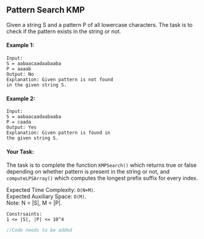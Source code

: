 ## Pattern Search KMP

Given a string S and a pattern P of all lowercase characters. The task is to check if the pattern exists in the string or not.

#### Example 1:

```
Input:
S = aabaacaadaabaaba
P = aaaab
Output: No
Explanation: Given pattern is not found
in the given string S.
```

#### Example 2:

```
Input:
S = aabaacaadaabaaba
P = caada
Output: Yes
Explanation: Given pattern is found in
the given string S.
```

#### Your Task:

The task is to complete the function `KMPSearch()` which returns true or false depending on whether pattern is present in the string or not, and `computeLPSArray()` which computes the longest prefix suffix for every index.

Expected Time Complexity: `O(N+M)`.  
Expected Auxiliary Space: `O(M)`.  
Note: N = |S|, M = |P|.

```
Constrsaints:
1 <= |S|, |P| <= 10^4
```

```c++
//Code needs to be added
```
